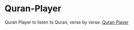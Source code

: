 # Quran-Player
Quran Player to listen to Quran, verse by verse.
[Quran Player](quranizer.netlify.app)
